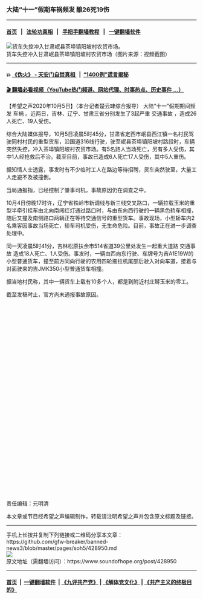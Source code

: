 ### 大陆“十一”假期车祸频发 酿26死19伤
------------------------

#### [首页](https://github.com/gfw-breaker/banned-news3/blob/master/README.md) &nbsp;&nbsp;|&nbsp;&nbsp; [法轮功真相](https://github.com/begood0513/basic/blob/master/README.md)  &nbsp;&nbsp;|&nbsp;&nbsp; [手把手翻墙教程](https://github.com/gfw-breaker/guides/wiki)  &nbsp;&nbsp;|&nbsp;&nbsp; [一键翻墙软件](https://github.com/gfw-breaker/nogfw/blob/master/README.md)  



<div><img alt="货车失控冲入甘肃岷县茶埠镇阳坡村农贸市场。" src="https://img.soundofhope.org/2020-10/bkn-20201005125408564-1005_00952_001_01p-1601898038485.jpg"/>
<br/><figcaption class="caption">
 货车失控冲入甘肃岷县茶埠镇阳坡村农贸市场（图片来源：视频截图）
</figcaption></div><hr/>

#### 💥 [《伪火》 - 天安门自焚真相 ](http://158.247.195.190:10000/videos/blog/weihuo.html)&nbsp; |&nbsp; [“1400例”谎言揭秘  ](http://158.247.195.190:10000/videos/blog/jiexi1400.html)

#### [ 🎬  翻墙必看视频（YouTube热门频道、网站代理、时事热点、历史事件 ...）](https://github.com/gfw-breaker/links/blob/master/banned.md)

<div><div class="Content__Wrapper sc-1bvya0-0 grZQxZ">
 <p class="meta-top">
  <span class="meta">
   【希望之声2020年10月5日】（本台记者楚云珒综合报导）
  </span>
  大陆“十一”假期期间频发
  <ok href="/term/12683">
   车祸
  </ok>
  。近两日，吉林、辽宁、甘肃三省分别发生了3起严重
  <ok href="/term/9830">
   交通事故
  </ok>
  ，造成26人死亡、19人受伤。
 </p>
 <p>
  综合大陆媒体报导，10月5日凌晨5时45分，甘肃省定西市岷县西江镇一名村民驾驶同村村民的重型货车，沿国道316线行驶，驶至岷县茶埠镇阳坡村路段时，车辆突然失控，冲入茶埠镇阳坡村农贸市场。有5名路人当场死亡，另有多人受伤，其中1人经抢救后不治。截至目前，事故已造成6人死亡17人受伤，其中5人重伤。
 </p>
 <div class="AD_Embed__Wrap-sc-1xslmin-0 igMuqX module desktop">
  <div>
  </div>
 </div>
 <p>
  据知情人士透露，事发时有不少临时工人在路边等待招聘，货车突然驶至，大量工人走避不及被撞倒。
 </p>
 <p>
  当局通报指，已经控制了肇事司机，事故原因仍在调查之中。
 </p>
 <p cms-style="font-L">
  10月4日傍晚17时许，辽宁省铁岭市新调线与新三线交叉路口，一辆拉载玉米的重型半牵引挂车由北向南闯红灯通过路口时，与由东向西行驶的一辆黑色轿车相撞，随后又撞及南侧路口两辆正在等待交通信号的重型货车。事故现场，小型轿车内2名乘客因事故当场死亡，轿车司机受伤，无生命危险。目前，事故正在进一步调查处理中。
 </p>
 <p cms-style="font-L">
  同一天凌晨5时41分，吉林松原扶余市514省道39公里处发生一起重大道路
  <ok href="/term/9830">
   交通事故
  </ok>
  造成18人死亡、1人受伤。事发时，一辆由西向东行驶、车牌号为吉A1E19W的小型普通货车，撞至前方同向行驶的农用四轮拖拉机尾部后驶入对向车道，接着与对面驶来的吉JMK350小型普通货车相撞。
 </p>
 <p cms-style="font-L">
  据当地村民称，其中一辆货车上载有10多个人，都是到附近村庄掰玉米的零工。
 </p>
 <p cms-style="font-L">
  截至发稿时止，官方尚未通报事故原因。
 </p>
 <div class="soh-embed">
  <div class="soh-embed-inner">
   <div class="iframely-embed" style="max-width: 550px;">
    <div class="iframely-responsive" style="padding-bottom: 100%;">
    </div>
   </div>
  </div>
 </div>
 <p class="meta-btm">
  责任编辑：元明清
 </p>
 <p class="meta-btm">
  本文章或节目经希望之声编辑制作，转载请注明希望之声并包含原文标题及链接。
 </p>
</div>
</div>
<hr/>
手机上长按并复制下列链接或二维码分享本文章：<br/>
https://github.com/gfw-breaker/banned-news3/blob/master/pages/soh5/428950.md <br/>
<a href='https://github.com/gfw-breaker/banned-news3/blob/master/pages/soh5/428950.md'><img src='https://github.com/gfw-breaker/banned-news3/blob/master/pages/soh5/428950.md.png'/></a> <br/>
原文地址（需翻墙访问）：https://www.soundofhope.org/post/428950


------------------------
#### [首页](https://github.com/gfw-breaker/banned-news3/blob/master/README.md) &nbsp;|&nbsp; [一键翻墙软件](https://github.com/gfw-breaker/nogfw/blob/master/README.md) &nbsp;| [《九评共产党》](https://github.com/gfw-breaker/9ping.md/blob/master/README.md#九评之一评共产党是什么) | [《解体党文化》](https://github.com/gfw-breaker/jtdwh.md/blob/master/README.md) | [《共产主义的终极目的》](https://github.com/gfw-breaker/gczydzjmd.md/blob/master/README.md)


<img src='http://gfw-breaker.win/banned-news3/pages/soh5/428950.md' width='0px' height='0px'/>